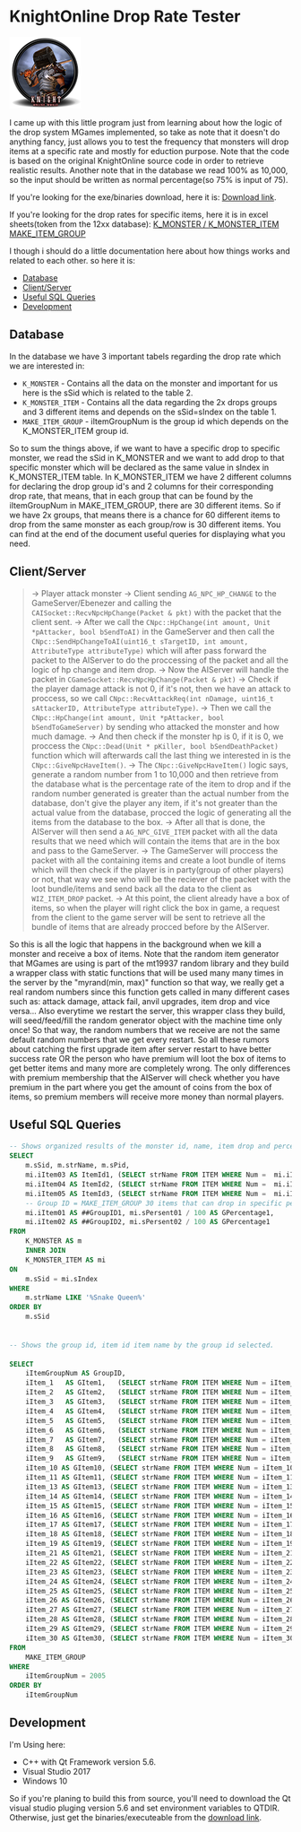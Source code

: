 # KnightOnline Drop Rate Tester
![Logo](/images/rate-tester.png)

I came up with this little program just from learning about how the logic of the drop system MGames implemented, so take as note that it doesn't do anything fancy, just allows you to test the frequency that monsters will drop items at a specific rate and mostly for eduction purpose.
Note that the code is based on the original KnightOnline source code in order to retrieve realistic results.
Another note that in the database we read 100% as 10,000, so the input should be written as normal percentage(so 75% is input of 75).

If you're looking for the exe/binaries download, here it is:
[Download link](https://drive.google.com/open?id=0B0vTRMrlXZn4ZG50VUlVZW9rSXc).

If you're looking for the drop rates for specific items, here it is in excel sheets(token from the 12xx database):
[K_MONSTER / K_MONSTER_ITEM](https://drive.google.com/open?id=1wXmv7-7hdVxacs2Jq3aUrO0TWzy96sKqs3MMZTTojaU)
[MAKE_ITEM_GROUP](https://drive.google.com/open?id=1LqjeOHZM-8lyBHHmrw5QT9gWEpX5IsBqA4vBrWz8KNU)
                                                                                                                                                                                                                                                                                     

I though i should do a little documentation here about how things works and related to each other. so here it is:
* [Database](#database)
* [Client/Server](#clientserver)
* [Useful SQL Queries](#useful-sql-queries)
* [Development](#development)

                                                                                                                                                                                                                                                                                     
## Database
In the database we have 3 important tabels regarding the drop rate which we are interested in:
- ```K_MONSTER``` - Contains all the data on the monster and important for us here is the sSid which is related to the table 2.
- ```K_MONSTER_ITEM``` - Contains all the data regarding the 2x drops groups and 3 different items and depends on the sSid=sIndex on the table 1.
- ```MAKE_ITEM_GROUP``` - iItemGroupNum is the group id which depends on the K_MONSTER_ITEM group id.

So to sum the things above, if we want to have a specific drop to specific monster, we read the sSid in K_MONSTER and we want to add drop to that specific monster which will be declared as the same value in sIndex in K_MONSTER_ITEM table. 
In K_MONSTER_ITEM we have 2 different columns for declaring the drop group id's and 2 columns for their corresponding drop rate, that means, that in each group that can be found by the iItemGroupNum in MAKE_ITEM_GROUP, there are 30 different items.
So if we have 2x groups, that means there is a chance for 60 different items to drop from the same monster as each group/row is 30 different items.
You can find at the end of the document useful queries for displaying what you need.
                                                                                                                                                                                                                                                                                     
## Client/Server
>-> Player attack monster
-> Client sending ```AG_NPC_HP_CHANGE``` to the GameServer/Ebenezer and calling the ```CAISocket::RecvNpcHpChange(Packet & pkt)``` with the packet that the client sent.
-> After we call the ```CNpc::HpChange(int amount, Unit *pAttacker, bool bSendToAI)``` in the GameServer and then call the ```CNpc::SendHpChangeToAI(uint16_t sTargetID, int amount, AttributeType attributeType)``` which will after pass forward the packet to the AIServer to do the proccessing of the packet and all the logic of hp change and item drop.
-> Now the AIServer will handle the packet in ```CGameSocket::RecvNpcHpChange(Packet & pkt)```
-> Check if the player damage attack is not 0, if it's not, then we have an attack to proccess, so we call ```CNpc::RecvAttackReq(int nDamage, uint16_t sAttackerID, AttributeType attributeType)```.
-> Then we call the ```CNpc::HpChange(int amount, Unit *pAttacker, bool bSendToGameServer)``` by sending who attacked the monster and how much damage.
-> And then check if the monster hp is 0, if it is 0, we proccess the ```CNpc::Dead(Unit * pKiller, bool bSendDeathPacket)``` function which will afterwards call the last thing we interested in is the ```CNpc::GiveNpcHaveItem()```.
-> The ```CNpc::GiveNpcHaveItem()``` logic says, generate a random number from 1 to 10,000 and then retrieve from the database what is the percentage rate of the item to drop and if the random number generated is greater than the actual number from the database, don't give the player any item, if it's not greater than the actual value from the database, procced the logic of generating all the items from the database to the box.
-> After all that is done, the AIServer will then send a ```AG_NPC_GIVE_ITEM``` packet with all the data results that we need which will contain the items that are in the box and pass to the GameServer.
-> The GameServer will proccess the packet with all the containing items and create a loot bundle of items which will then check if the player is in party(group of other players) or not, that way we see who will be the reciever of the packet with the loot bundle/items and send back all the data to the client as ```WIZ_ITEM_DROP``` packet.
-> At this point, the client already have a box of items, so when the player will right click the box in game, a request from the client to the game server will be sent to retrieve all the bundle of items that are already procced before by the AIServer.

So this is all the logic that happens in the background when we kill a monster and receive a box of items. 
Note that the random item generator that MGames are using is part of the mt19937 random library and they build a wrapper class with static functions that will be used many many times in the server by the "myrand(min, max)" function so that way, we really get a real random numbers since this function gets called in many different cases such as:
attack damage, attack fail, anvil upgrades, item drop and vice versa...
Also everytime we restart the server, this wrapper class they build, will seed/feed/fill the random generator object with the machine time only once! So that way, the random numbers that we receive are not the same default random numbers that we get every restart.
So all these rumors about catching the first upgrade item after server restart to have better success rate OR the person who have premium will loot the box of items to get better items and many more are completely wrong.
The only differences with premium membership that the AIServer will check whether you have premium in the part where you get the amount of coins from the box of items, so premium members will receive more money than normal players.

                                                                                                                                                                                                                                                                                     
## Useful SQL Queries
```sql
-- Shows organized results of the monster id, name, item drop and percentage, item group drop and percentage.
SELECT  
	m.sSid, m.strName, m.sPid,
	mi.iItem03 AS ItemId1, (SELECT strName FROM ITEM WHERE Num =  mi.iItem03) ItemName1, mi.sPersent03 / 100 AS Percentage1, 
	mi.iItem04 AS ItemId2, (SELECT strName FROM ITEM WHERE Num =  mi.iItem04) ItemName2, mi.sPersent04 / 100 AS Percentage2, 
	mi.iItem05 AS ItemId3, (SELECT strName FROM ITEM WHERE Num =  mi.iItem05) ItemName3, mi.sPersent05 / 100 AS Percentage3,
	-- Group ID = MAKE_ITEM_GROUP 30 items that can drop in specific percentage.
	mi.iItem01 AS ##GroupID1, mi.sPersent01 / 100 AS GPercentage1,
	mi.iItem02 AS ##GroupID2, mi.sPersent02 / 100 AS GPercentage1
FROM 
	K_MONSTER AS m
	INNER JOIN 
	K_MONSTER_ITEM AS mi
ON 
	m.sSid = mi.sIndex
WHERE 
	m.strName LIKE '%Snake Queen%'
ORDER BY
	m.sSid


-- Shows the group id, item id item name by the group id selected.

SELECT
	iItemGroupNum AS GroupID,
	iItem_1   AS GItem1,   (SELECT strName FROM ITEM WHERE Num = iItem_1)   GItemName1,
	iItem_2   AS GItem2,   (SELECT strName FROM ITEM WHERE Num = iItem_2)   GItemName2,
	iItem_3   AS GItem3,   (SELECT strName FROM ITEM WHERE Num = iItem_3)   GItemName3,
	iItem_4   AS GItem4,   (SELECT strName FROM ITEM WHERE Num = iItem_4)   GItemName4,
	iItem_5   AS GItem5,   (SELECT strName FROM ITEM WHERE Num = iItem_5)   GItemName5,
	iItem_6   AS GItem6,   (SELECT strName FROM ITEM WHERE Num = iItem_6)   GItemName6,
	iItem_7   AS GItem7,   (SELECT strName FROM ITEM WHERE Num = iItem_7)   GItemName7,
	iItem_8   AS GItem8,   (SELECT strName FROM ITEM WHERE Num = iItem_8)   GItemName8,
	iItem_9   AS GItem9,   (SELECT strName FROM ITEM WHERE Num = iItem_9)   GItemName9,
	iItem_10 AS GItem10, (SELECT strName FROM ITEM WHERE Num = iItem_10) GItemName10,
	iItem_11 AS GItem11, (SELECT strName FROM ITEM WHERE Num = iItem_11) GItemName11,
	iItem_13 AS GItem13, (SELECT strName FROM ITEM WHERE Num = iItem_13) GItemName13,
	iItem_14 AS GItem14, (SELECT strName FROM ITEM WHERE Num = iItem_14) GItemName14,
	iItem_15 AS GItem15, (SELECT strName FROM ITEM WHERE Num = iItem_15) GItemName15,
	iItem_16 AS GItem16, (SELECT strName FROM ITEM WHERE Num = iItem_16) GItemName16,
	iItem_17 AS GItem17, (SELECT strName FROM ITEM WHERE Num = iItem_17) GItemName17,
	iItem_18 AS GItem18, (SELECT strName FROM ITEM WHERE Num = iItem_18) GItemName18,
	iItem_19 AS GItem19, (SELECT strName FROM ITEM WHERE Num = iItem_19) GItemName19,
	iItem_21 AS GItem21, (SELECT strName FROM ITEM WHERE Num = iItem_21) GItemName21,
	iItem_22 AS GItem22, (SELECT strName FROM ITEM WHERE Num = iItem_22) GItemName22,
	iItem_23 AS GItem23, (SELECT strName FROM ITEM WHERE Num = iItem_23) GItemName23,
	iItem_24 AS GItem24, (SELECT strName FROM ITEM WHERE Num = iItem_24) GItemName24,
	iItem_25 AS GItem25, (SELECT strName FROM ITEM WHERE Num = iItem_25) GItemName25,
	iItem_26 AS GItem26, (SELECT strName FROM ITEM WHERE Num = iItem_26) GItemName26,
	iItem_27 AS GItem27, (SELECT strName FROM ITEM WHERE Num = iItem_27) GItemName27,
	iItem_28 AS GItem28, (SELECT strName FROM ITEM WHERE Num = iItem_28) GItemName28,
	iItem_29 AS GItem29, (SELECT strName FROM ITEM WHERE Num = iItem_29) GItemName29,
	iItem_30 AS GItem30, (SELECT strName FROM ITEM WHERE Num = iItem_30) GItemName30
FROM 
	MAKE_ITEM_GROUP
WHERE 
	iItemGroupNum = 2005
ORDER BY
	iItemGroupNum
```

## Development
I'm Using here:
- C++ with Qt Framework version 5.6.
- Visual Studio 2017
- Windows 10

So if you're planing to build this from source, you'll need to download the Qt visual studio pluging version 5.6 and set environment variables to QTDIR.
Otherwise, just get the binaries/executeable from the [download link](https://drive.google.com/open?id=0B0vTRMrlXZn4ZG50VUlVZW9rSXc).